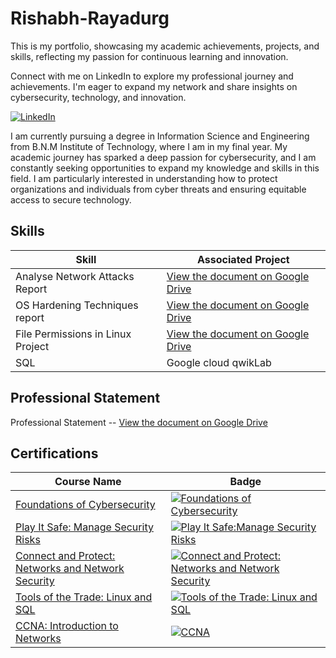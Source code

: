 # Rishabh-Rayadurg
This is my portfolio, showcasing my academic achievements, projects, and skills, reflecting my passion for continuous learning and innovation.

Connect with me on LinkedIn to explore my professional journey and achievements. I'm eager to expand my network and share insights on cybersecurity, technology, and innovation. 

[![LinkedIn](https://img.shields.io/badge/-LinkedIn-0072b1?&style=for-the-badge&logo=linkedin&logoColor=white)](https://www.linkedin.com/in/rishabh-p-rayadurg-995a16278)

I am currently pursuing a degree in Information Science and Engineering from B.N.M Institute of Technology, where I am in my final year. My academic journey has sparked a deep passion for cybersecurity, and I am constantly seeking opportunities to expand my knowledge and skills in this field. I am particularly interested in understanding how to protect organizations and individuals from cyber threats and ensuring equitable access to secure technology. 

## Skills

| Skill                                         | Associated Project         |
|-----------------------------------------------|----------------------------|
| Analyse Network Attacks Report       | [View the document on Google Drive](https://drive.google.com/file/d/1cOqNjmsgh0eLcVzuDpNGo1fvVGqx7Kdf/view?usp=sharing)  |
| OS Hardening Techniques report       | [View the document on Google Drive](https://drive.google.com/file/d/1ASXPTn1h_FfS2WNlm6RFS2FSxTJF_yGA/view?usp=sharing)  |
| File Permissions in Linux Project    | [View the document on Google Drive](https://drive.google.com/file/d/1icVcdsTeJFu4EOxXcYONVPVG__R1ckMm/view?usp=sharing)  |
| SQL                                  | Google cloud qwikLab|

## Professional Statement

Professional Statement -- [View the document on Google Drive](https://drive.google.com/file/d/1qxkHXcU5Ocj5ZqE0JpWp8YtocE-Gg4f3/view?usp=sharing) 



## Certifications

| Course Name                                | Badge                                                                                                         |
|--------------------------------------------|---------------------------------------------------------------------------------------------------------------|
| [Foundations of Cybersecurity](https://coursera.org/share/739e267a03d9cf05ee91945e88086145) | [![Foundations of Cybersecurity](https://img.shields.io/badge/-Foundations%20of%20Cybersecurity-FF5733?style=for-the-badge&logoColor=white)](https://coursera.org/share/739e267a03d9cf05ee91945e88086145) |
| [Play It Safe: Manage Security Risks](https://coursera.org/share/3840e3baf60a5ad95e9e4cbc5b307c1c) | [![Play It Safe:Manage Security Risks](https://img.shields.io/badge/-Play%20It%20Safe%20-%23FF6F61?style=for-the-badge&logoColor=white)](https://coursera.org/share/3840e3baf60a5ad95e9e4cbc5b307c1c)  |
| [Connect and Protect: Networks and Network Security](https://coursera.org/share/9e8ee702a4601355a59c1e9ec108c4c8) | [![Connect and Protect: Networks and Network Security](https://img.shields.io/badge/-Connect%20and%20Protect%20-%2300BFFF?style=for-the-badge&logoColor=white)](https://coursera.org/share/9e8ee702a4601355a59c1e9ec108c4c8) |
| [Tools of the Trade: Linux and SQL](https://coursera.org/share/21249ea4986795288b09b664b777c299) | [![Tools of the Trade: Linux and SQL](https://img.shields.io/badge/-Tools%20of%20the%20Trade%20-%23FFB347?style=for-the-badge&logoColor=white)](https://coursera.org/share/21249ea4986795288b09b664b777c299) |
| [CCNA: Introduction to Networks](https://www.credly.com/badges/43c82c55-6634-48c0-bdcd-83c5c79f98ac/public_url) | [![CCNA](https://img.shields.io/badge/-CCNA%20-%2300BFFF?style=for-the-badge&logo=cisco&logoColor=white)](https://www.credly.com/badges/43c82c55-6634-48c0-bdcd-83c5c79f98ac/public_url) |



